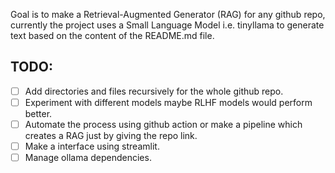Goal is to make a Retrieval-Augmented Generator (RAG) for any github repo, currently the project uses a Small Language Model i.e. tinyllama to generate text based on the content of the README.md file.

## TODO:
- [ ] Add directories and files recursively for the whole github repo.
- [ ] Experiment with different models maybe RLHF models would perform better.
- [ ] Automate the process using github action or make a pipeline which creates a RAG just by giving the repo link.
- [ ] Make a interface using streamlit.
- [ ] Manage ollama dependencies.
